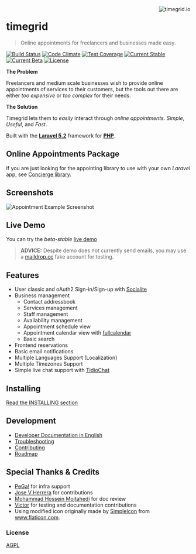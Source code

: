 <a href="http://www.timegrid.io/">
    <img src="http://i.imgur.com/pUUoU6H.png" alt="timegrid.io" title="timegrid.io" align="right" />
</a>

timegrid
============

> Online appointments for freelancers and businesses made easy.

[![Build Status](https://travis-ci.org/timegridio/timegrid.svg?branch=development)](https://travis-ci.org/timegridio/timegrid)
[![Code Climate](https://codeclimate.com/github/timegridio/timegrid/badges/gpa.svg)](https://codeclimate.com/github/timegridio/timegrid)
[![Test Coverage](https://codeclimate.com/github/timegridio/timegrid/badges/coverage.svg)](https://codeclimate.com/github/timegridio/timegrid/coverage)
[![Current Stable](https://img.shields.io/badge/beta--stable-4.3.0-green.svg?style=flat-square)](http://timegrid.io/)
[![Current Beta](https://img.shields.io/badge/dev--alpha-4.4-orange.svg?style=flat-square)](http://demo.timegrid.io/)
[![License](https://img.shields.io/:license-AGPL--3.0-blue.svg?style=flat-square)](http://www.gnu.org/licenses/agpl-3.0.txt)

**The Problem**

Freelancers and medium scale businesses wish to provide online appointments of services to their customers, but the tools out there are either *too expensive* or *too complex* for their needs.

**The Solution**

Timegrid lets them to *easily* interact through *online appointments*. *Simple*, *Useful*, and *Fast*.

Built with the [**Laravel 5.2**](http://laravel.com/docs/5.2) framework for [**PHP**](http://php.net/).

## Online Appointments Package

If you are just looking for the appointing library to use with your own *Laravel* app, see [Concierge library](https://github.com/timegridio/concierge).

## Screenshots

![Appointment Example Screenshot](http://i.imgur.com/y1sw5nH.png)

## Live Demo

You can try the *beta-stable* [live demo](http://demo.timegrid.io/)

> **ADVICE:** Despite demo does not currently send emails, you may use a [maildrop.cc](http://maildrop.cc/) fake account for testing.

## Features

  * User classic and oAuth2 Sign-in/Sign-up with [Socialite](https://github.com/laravel/socialite)
  * Business management
    * Contact addressbook
    * Services management
    * Staff management
    * Availability management
    * Appointment schedule view
    * Appointment calendar view with [fullcalendar](https://github.com/fullcalendar)
    * Basic search
  * Frontend reservations
  * Basic email notifications
  * Multiple Languages Support (Localization)
  * Multiple Timezones Support
  * Simple live chat support with [TidioChat](https://www.tidiochat.com/)

## Installing

[Read the INSTALLING section](INSTALLING.md)

## Development

  * [Developer Documentation in English](http://timegrid-doc-dev.readthedocs.org/en/latest/?badge=latest)
  * [Troubleshooting](https://timegrid.slack.com/messages/general/)
  * [Contributing](CONTRIBUTING.md)
  * [Roadmap](https://trello.com/b/VNFqnxhc/timegrid-io-dev)

## Special Thanks & Credits

  * [PeGa!](http://ar.linkedin.com/in/pabloegonzalez) for infra support
  * [Jose V Herrera](https://github.com/josevh) for contributions
  * [Mohammad Hossein Mojtahedi](https://github.com/MHM5000) for doc review
  * [Victor](https://github.com/pappavic) for testing and documentation contributions
  * Using modified icon originally made by [SimpleIcon](http://www.flaticon.com/authors/simpleicon) from www.flaticon.com.

### License

[AGPL](http://www.gnu.org/licenses/agpl-3.0-standalone.html)
